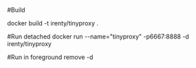 #Build

docker build -t irenty/tinyproxy .

#Run detached
docker run --name="tinyproxy" -p6667:8888 -d irenty/tinyproxy

#Run in foreground
remove -d
